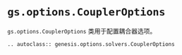 # `gs.options.CouplerOptions`

`gs.options.CouplerOptions` 类用于配置耦合器选项。

```{eval-rst}  
.. autoclass:: genesis.options.solvers.CouplerOptions
```
